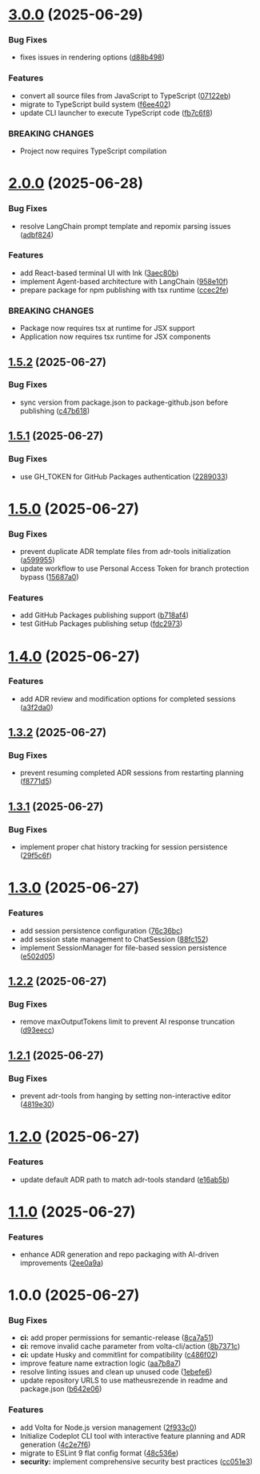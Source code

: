 # [3.0.0](https://github.com/matheusrezende/codeplot/compare/v2.0.0...v3.0.0) (2025-06-29)


### Bug Fixes

* fixes issues in rendering options ([d88b498](https://github.com/matheusrezende/codeplot/commit/d88b49888dafc9c6245f68a2b461a51a39e6e142))


### Features

* convert all source files from JavaScript to TypeScript ([07122eb](https://github.com/matheusrezende/codeplot/commit/07122eb2bc217b29c973bdf64bbd45789a48fe95))
* migrate to TypeScript build system ([f6ee402](https://github.com/matheusrezende/codeplot/commit/f6ee402610356c3ba8220fb845b4b3690aabe779))
* update CLI launcher to execute TypeScript code ([fb7c6f8](https://github.com/matheusrezende/codeplot/commit/fb7c6f87f15d514bc335e48b9964dcdb557438f0))


### BREAKING CHANGES

* Project now requires TypeScript compilation

# [2.0.0](https://github.com/matheusrezende/codeplot/compare/v1.5.2...v2.0.0) (2025-06-28)


### Bug Fixes

* resolve LangChain prompt template and repomix parsing issues ([adbf824](https://github.com/matheusrezende/codeplot/commit/adbf824f0af8335d564483e747b4b69f25f7fc6d))


### Features

* add React-based terminal UI with Ink ([3aec80b](https://github.com/matheusrezende/codeplot/commit/3aec80b2757c9f782b8864f73cb72a9316dbbdf8))
* implement Agent-based architecture with LangChain ([958e10f](https://github.com/matheusrezende/codeplot/commit/958e10f6ebe582b8eb3567ec182a21a9706fff4c))
* prepare package for npm publishing with tsx runtime ([ccec2fe](https://github.com/matheusrezende/codeplot/commit/ccec2fe91873d4953d2cec5e407bb8387a4b6ec8))


### BREAKING CHANGES

* Package now requires tsx at runtime for JSX support
* Application now requires tsx runtime for JSX components

## [1.5.2](https://github.com/matheusrezende/codeplot/compare/v1.5.1...v1.5.2) (2025-06-27)


### Bug Fixes

* sync version from package.json to package-github.json before publishing ([c47b618](https://github.com/matheusrezende/codeplot/commit/c47b618f949bd3636f4d0d16c214301d611bebde))

## [1.5.1](https://github.com/matheusrezende/codeplot/compare/v1.5.0...v1.5.1) (2025-06-27)


### Bug Fixes

* use GH_TOKEN for GitHub Packages authentication ([2289033](https://github.com/matheusrezende/codeplot/commit/228903306fe766ae5cef73272f59b27c256b8fc2))

# [1.5.0](https://github.com/matheusrezende/codeplot/compare/v1.4.0...v1.5.0) (2025-06-27)


### Bug Fixes

* prevent duplicate ADR template files from adr-tools initialization ([a599955](https://github.com/matheusrezende/codeplot/commit/a59995591cea2362029e79b242e029f443672ac6))
* update workflow to use Personal Access Token for branch protection bypass ([15687a0](https://github.com/matheusrezende/codeplot/commit/15687a0c088a01eeb2548130430d578ac9aec50d))


### Features

* add GitHub Packages publishing support ([b718af4](https://github.com/matheusrezende/codeplot/commit/b718af457b972cff427e7d85784064b2927959c2))
* test GitHub Packages publishing setup ([fdc2973](https://github.com/matheusrezende/codeplot/commit/fdc297325a3f4c0580df1772584691b829111b66))

# [1.4.0](https://github.com/matheusrezende/codeplot/compare/v1.3.2...v1.4.0) (2025-06-27)


### Features

* add ADR review and modification options for completed sessions ([a3f2da0](https://github.com/matheusrezende/codeplot/commit/a3f2da0716981b1a0401422e8d33ae6ba69f74d1))

## [1.3.2](https://github.com/matheusrezende/codeplot/compare/v1.3.1...v1.3.2) (2025-06-27)


### Bug Fixes

* prevent resuming completed ADR sessions from restarting planning ([f8771d5](https://github.com/matheusrezende/codeplot/commit/f8771d57f12c5b814549d6ee7d6379e71cb978c1))

## [1.3.1](https://github.com/matheusrezende/codeplot/compare/v1.3.0...v1.3.1) (2025-06-27)


### Bug Fixes

* implement proper chat history tracking for session persistence ([29f5c6f](https://github.com/matheusrezende/codeplot/commit/29f5c6f8b8e58bc51b4da24ccab7267970430cea))

# [1.3.0](https://github.com/matheusrezende/codeplot/compare/v1.2.2...v1.3.0) (2025-06-27)


### Features

* add session persistence configuration ([76c36bc](https://github.com/matheusrezende/codeplot/commit/76c36bc57a22ca35a26ea6aafb7efb7731176085))
* add session state management to ChatSession ([88fc152](https://github.com/matheusrezende/codeplot/commit/88fc152ba050130ae788315084a449c3c450be7e))
* implement SessionManager for file-based session persistence ([e502d05](https://github.com/matheusrezende/codeplot/commit/e502d053cf7a647af4d7c2f996f3946be7e637e5))

## [1.2.2](https://github.com/matheusrezende/codeplot/compare/v1.2.1...v1.2.2) (2025-06-27)


### Bug Fixes

* remove maxOutputTokens limit to prevent AI response truncation ([d93eecc](https://github.com/matheusrezende/codeplot/commit/d93eecc907c06f941f0bfc6783b775526c8af773))

## [1.2.1](https://github.com/matheusrezende/codeplot/compare/v1.2.0...v1.2.1) (2025-06-27)


### Bug Fixes

* prevent adr-tools from hanging by setting non-interactive editor ([4819e30](https://github.com/matheusrezende/codeplot/commit/4819e30b4e341770777fe5ad1a23ee8c0871f43f))

# [1.2.0](https://github.com/matheusrezende/codeplot/compare/v1.1.0...v1.2.0) (2025-06-27)


### Features

* update default ADR path to match adr-tools standard ([e16ab5b](https://github.com/matheusrezende/codeplot/commit/e16ab5b560bed0be4ac948297b62c64848068ae3))

# [1.1.0](https://github.com/matheusrezende/codeplot/compare/v1.0.0...v1.1.0) (2025-06-27)


### Features

* enhance ADR generation and repo packaging with AI-driven improvements ([2ee0a9a](https://github.com/matheusrezende/codeplot/commit/2ee0a9ad5b0c64bacd1087a32573f95d25bd2df3))

# 1.0.0 (2025-06-27)


### Bug Fixes

* **ci:** add proper permissions for semantic-release ([8ca7a51](https://github.com/matheusrezende/codeplot/commit/8ca7a51ee611bab055107bf25c49e2997d58000a))
* **ci:** remove invalid cache parameter from volta-cli/action ([8b7371c](https://github.com/matheusrezende/codeplot/commit/8b7371c64e5ec40209c9326b1057e7bdb38988e3))
* **ci:** update Husky and commitlint for compatibility ([c486f02](https://github.com/matheusrezende/codeplot/commit/c486f02a625711f03f54db4ab429494d7e1410b6))
* improve feature name extraction logic ([aa7b8a7](https://github.com/matheusrezende/codeplot/commit/aa7b8a71f750cfc4c45342f0ed417f3ca613de6d))
* resolve linting issues and clean up unused code ([1ebefe6](https://github.com/matheusrezende/codeplot/commit/1ebefe6c269189751c7a74efe774aba30a242e0d))
* update repository URLS to use matheusrezende in readme and package.json ([b642e06](https://github.com/matheusrezende/codeplot/commit/b642e06d1816eda082b98671dbba072e8aee1c0f))


### Features

* add Volta for Node.js version management ([2f933c0](https://github.com/matheusrezende/codeplot/commit/2f933c08d457723f976f75e5d5ad57aaf2739229))
* Initialize Codeplot CLI tool with interactive feature planning and ADR generation ([4c2e7f6](https://github.com/matheusrezende/codeplot/commit/4c2e7f64148cd843d7ce5424dd16065b5cc3fa65))
* migrate to ESLint 9 flat config format ([48c536e](https://github.com/matheusrezende/codeplot/commit/48c536e4d7cec7e4f8eba9c8dfcaaee26f7a9e51))
* **security:** implement comprehensive security best practices ([cc051e3](https://github.com/matheusrezende/codeplot/commit/cc051e3890b79e76d1f25421f3a19d47ecdd28dd))
